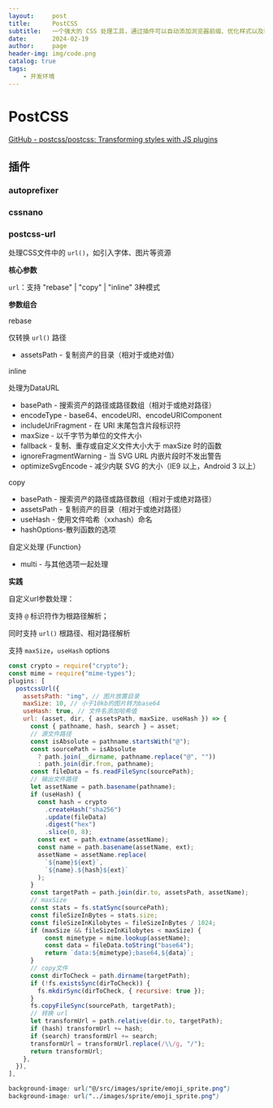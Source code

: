 ```yaml
---
layout:     post
title:      PostCSS
subtitle:   一个强大的 CSS 处理工具，通过插件可以自动添加浏览器前缀、优化样式以及转换现代 CSS 特性，提升开发效率
date:       2024-02-19
author:     page
header-img: img/code.png
catalog: true
tags:
    - 开发环境
---
```


# PostCSS

[GitHub - postcss/postcss: Transforming styles with JS plugins](https://github.com/postcss/postcss)

## 插件

### autoprefixer

### cssnano

### postcss-url

处理CSS文件中的 `url()`，如引入字体、图片等资源

**核心参数**

`url`：支持 "rebase" | "copy" | "inline" 3种模式

**参数组合**

rebase

仅转换 `url()` 路径

- assetsPath - 复制资产的目录（相对于或绝对值）

inline

处理为DataURL

- basePath - 搜索资产的路径或路径数组（相对于或绝对路径）
- encodeType - base64、encodeURI、encodeURIComponent
- includeUriFragment - 在 URI 末尾包含片段标识符
- maxSize - 以千字节为单位的文件大小
- fallback - 复制、重存或自定义文件大小大于 maxSize 时的函数
- ignoreFragmentWarning - 当 SVG URL 内嵌片段时不发出警告
- optimizeSvgEncode - 减少内联 SVG 的大小（IE9 以上，Android 3 以上）

copy

- basePath - 搜索资产的路径或路径数组（相对于或绝对路径）
- assetsPath - 复制资产的目录（相对于或绝对路径）
- useHash - 使用文件哈希（xxhash）命名
- hashOptions-散列函数的选项

自定义处理 {Function}

- multi - 与其他选项一起处理

**实践**

自定义url参数处理：

支持 `@` 标识符作为根路径解析；

同时支持 `url()` 根路径、相对路径解析

支持 `maxSize`，`useHash` options

```js
const crypto = require("crypto");
const mime = require("mime-types"); 
plugins: [
  postcssUrl({
    assetsPath: "img", // 图片放置目录
    maxSize: 10, // 小于10kb的图片转为base64
    useHash: true, // 文件名添加哈希值
    url: (asset, dir, { assetsPath, maxSize, useHash }) => {
      const { pathname, hash, search } = asset;
      // 源文件路径
      const isAbsolute = pathname.startsWith("@");
      const sourcePath = isAbsolute
        ? path.join(__dirname, pathname.replace("@", ""))
        : path.join(dir.from, pathname);
      const fileData = fs.readFileSync(sourcePath);
      // 输出文件路径
      let assetName = path.basename(pathname);
      if (useHash) {
        const hash = crypto
          .createHash("sha256")
          .update(fileData)
          .digest("hex")
          .slice(0, 8);
        const ext = path.extname(assetName);
        const name = path.basename(assetName, ext);
        assetName = assetName.replace(
          `${name}${ext}`,
          `${name}.${hash}${ext}`
        );
      }
      const targetPath = path.join(dir.to, assetsPath, assetName);
      // maxSize
      const stats = fs.statSync(sourcePath);
      const fileSizeInBytes = stats.size;
      const fileSizeInKilobytes = fileSizeInBytes / 1024;
      if (maxSize && fileSizeInKilobytes < maxSize) {
          const mimetype = mime.lookup(assetName);
          const data = fileData.toString("base64");
          return `data:${mimetype};base64,${data}`;
      }
      // copy文件
      const dirToCheck = path.dirname(targetPath);
      if (!fs.existsSync(dirToCheck)) {
        fs.mkdirSync(dirToCheck, { recursive: true });
      }
      fs.copyFileSync(sourcePath, targetPath);
      // 转换 url
      let transformUrl = path.relative(dir.to, targetPath);
      if (hash) transformUrl += hash;
      if (search) transformUrl += search;
      transformUrl = transformUrl.replace(/\\/g, "/");
      return transformUrl;
    },
  }),
],
```

```css
background-image: url("@/src/images/sprite/emoji_sprite.png")
background-image: url("../images/sprite/emoji_sprite.png")
```
